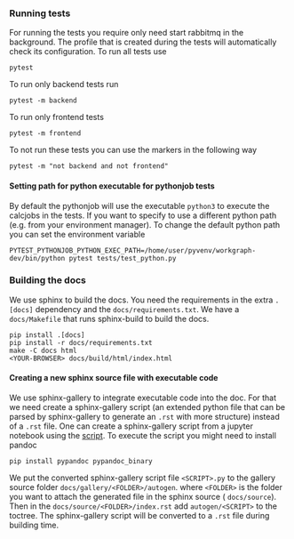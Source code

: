 
### Running tests

For running the tests you require only need start rabbitmq in the background.
The profile that is created during the tests will automatically check its configuration.
To run all tests use

```console
pytest
```

To run only backend tests run

```console
pytest -m backend
```

To run only frontend tests
```console
pytest -m frontend
```

To not run these tests you can use the markers in the following way

```console
pytest -m "not backend and not frontend"
```

#### Setting path for python executable for pythonjob tests

By default the pythonjob will use the executable `python3` to execute the calcjobs in the tests.
If you want to specify to use a different python path (e.g. from your environment manager).
To change the default python path you can set the environment variable
```console
PYTEST_PYTHONJOB_PYTHON_EXEC_PATH=/home/user/pyvenv/workgraph-dev/bin/python pytest tests/test_python.py
```


### Building the docs

We use sphinx to build the docs. You need the requirements in the extra
`.[docs]` dependency and the `docs/requirements.txt`. We have a `docs/Makefile`
that runs sphinx-build to build the docs.

```console
pip install .[docs]
pip install -r docs/requirements.txt
make -C docs html
<YOUR-BROWSER> docs/build/html/index.html
```

#### Creating a new sphinx source file with executable code

We use sphinx-gallery to integrate executable code into the doc. For that we
need create a sphinx-gallery script (an extended python file that can be parsed by
sphinx-gallery to generate an `.rst` with more structure) instead of a `.rst`
file. One can create a sphinx-gallery script from a jupyter notebook using the
[script](https://gist.github.com/chsasank/7218ca16f8d022e02a9c0deb94a310fe).
To execute the script you might need to install pandoc
```console
pip install pypandoc pypandoc_binary
```
We put the converted sphinx-gallery script file `<SCRIPT>.py` to the gallery
source folder `docs/gallery/<FOLDER>/autogen`. where `<FOLDER>` is the folder
you want to attach the generated file in the sphinx source ( `docs/source`).
Then in the `docs/source/<FOLDER>/index.rst` add `autogen/<SCRIPT>` to the
toctree. The sphinx-gallery script will be converted to a `.rst` file during
building time.
